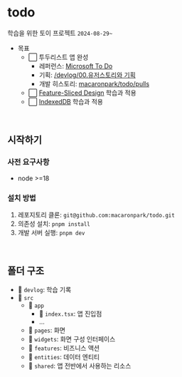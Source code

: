 # todo

학습을 위한 토이 프로젝트 `2024-08-29~`

- 목표
  - ⬜ 투두리스트 앱 완성
    - 레퍼런스: [Microsoft To Do](https://www.microsoft.com/ko-kr/microsoft-365/microsoft-to-do-list-app)
    - 기획: [/devlog/00.유저스토리와 기획](/devlog/00.유저스토리와%20기획.md)
    - 개발 히스토리: [macaronpark/todo/pulls](https://github.com/macaronpark/todo/pulls)
  - ⬜ [Feature-Sliced Design](https://feature-sliced.design/) 학습과 적용
  - ⬜ [IndexedDB](https://developer.mozilla.org/en-US/docs/Web/API/IndexedDB_API) 학습과 적용

<br />

## 시작하기

### 사전 요구사항

- node >=18

### 설치 방법

1. 레포지토리 클론: `git@github.com:macaronpark/todo.git`
2. 의존성 설치: `pnpm install`
3. 개발 서버 실행: `pnpm dev`

<br />

## 폴더 구조

- 📂 `devlog`: 학습 기록
- 📂 `src`
  - 📂 `app`
    - 📄 `index.tsx`: 앱 진입점
    - ...
  - 📂 `pages`: 화면
  - 📂 `widgets`: 화면 구성 인터페이스
  - 📂 `features`: 비즈니스 액션
  - 📂 `entities`: 데이터 엔티티
  - 📂 `shared`: 앱 전반에서 사용하는 리소스

<br />
